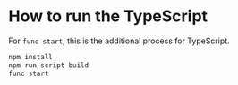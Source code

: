 # How to run the TypeScript

For `func start`, this is the additional process for TypeScript.

```bash
npm install 
npm run-script build
func start
```
